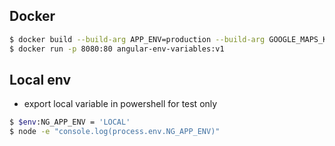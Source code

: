 ## Docker
```bash
$ docker build --build-arg APP_ENV=production --build-arg GOOGLE_MAPS_KEY=Xav92daXXjaL -t angular-env-variables:v1 .
$ docker run -p 8080:80 angular-env-variables:v1
```


## Local env
- export local variable in powershell for test only
```bash
$ $env:NG_APP_ENV = 'LOCAL'
$ node -e "console.log(process.env.NG_APP_ENV)"
```